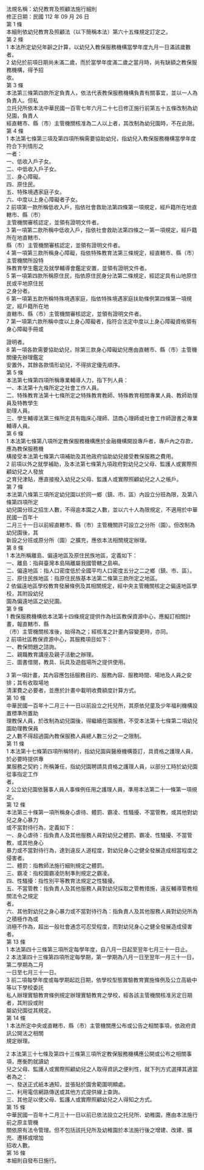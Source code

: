 法規名稱：幼兒教育及照顧法施行細則  
修正日期：民國 112 年 09 月 26 日  
第 1 條  
本細則依幼兒教育及照顧法（以下簡稱本法）第六十五條規定訂定之。  
第 2 條  
1 本法所定幼兒年齡之計算，以幼兒入教保服務機構當學年度九月一日滿該歲數者。  
2 幼兒於前項日期尚未滿二歲，而於當學年度滿二歲之當月時，尚有缺額之教保服務機構，得予招  
收。  
第 3 條  
本法第三條第四款所定負責人，依法代表教保服務機構負責有關事宜，並以一人為負責人。但私  
立托兒所依本法中華民國一百零七年六月二十七日修正施行前第五十五條改制為幼兒園，負責人  
經直轄市、縣（市）主管機關核准為二人以上者，其改制為幼兒園時，不在此限。  
第 4 條  
1 本法第七條第三項及第四項所稱需要協助幼兒，指幼兒入教保服務機構當學年度符合下列情形之  
一者：  
一、低收入戶子女。  
二、中低收入戶子女。  
三、身心障礙。  
四、原住民。  
五、特殊境遇家庭子女。  
六、中度以上身心障礙者子女。  
2 前項第一款所稱低收入戶，指依社會救助法第四條第一項規定，經戶籍所在地直轄市、縣（市）  
主管機關審核認定，並領有證明文件者。  
3 第一項第二款所稱中低收入戶，指依社會救助法第四條之一第一項規定，經戶籍所在地直轄市、  
縣（市）主管機關審核認定，並領有證明文件者。  
4 第一項第三款所稱身心障礙，指依特殊教育法第三條規定，經直轄市、縣（市）主管機關所設特  
殊教育學生鑑定及就學輔導會鑑定安置，並領有證明文件者。  
5 第一項第四款所稱原住民，指依原住民身分法第二條規定，經認定具有山地原住民或平地原住民  
之身分者。  
6 第一項第五款所稱特殊境遇家庭，指依特殊境遇家庭扶助條例第四條第一項規定，經戶籍所在地  
直轄市、縣（市）主管機關審核認定，並領有證明文件者。  
7 第一項第六款所稱中度以上身心障礙者，指符合法定中度以上身心障礙資格領有身心障礙手冊或  


證明者。  
8 第一項各款需要協助幼兒，除第三款身心障礙幼兒應由直轄市、縣（市）主管機關優先辦理鑑定  
安置外，其餘各款情形幼兒，不得排定優先順序。  
第 5 條  
本法第七條第四項所稱專業輔導人力，指下列人員：  
一、本法第十九條所定之社會工作人員。  
二、特殊教育法第十七條所定之特殊教育教師、特殊教育相關專業人員、教師助理員及特教學生  
助理人員。  
三、學生輔導法第三條所定具有臨床心理師、諮商心理師或社會工作師證書之專業輔導人員。  
第 6 條  
1 本法第七條第八項所定教保服務機構應於金融機構開設專戶者，專戶內之存款，應為教保服務機  
構接受本法第七條第六項補助及其他政府協助幼兒接受教保服務之費用。  
2 前項以外之就學補助，及本法第七條第九項政府對幼兒之父母、監護人或實際照顧幼兒之人發放  
之育兒津貼，應直接撥入幼兒之父母、監護人或實際照顧幼兒之人之帳戶。  
第 7 條  
本法第八條第三項所定幼兒園以於同一鄉（鎮、市、區）內設立分班為限，及第八條第四項所定  
幼兒園分班之招生人數，不得逾本園之人數，並以六十人為限規定，不適用於中華民國一百年十  
二月三十一日以前經直轄市、縣（市）主管機關許可設立之分所（園）。但改制為幼兒園後，其  
新設之分班或原分所（園）之擴充，應依本法相關規定辦理。  
第 8 條  
1 本法所稱離島、偏遠地區及原住民族地區，定義如下：  
一、離島：指與臺灣本島隔離屬我國管轄之島嶼。  
二、偏遠地區：指人口密度低於全國平均人口密度五分之二之鄉（鎮、市、區）。  
三、原住民族地區：指原住民族基本法第二條第三款所定之地區。  
2 依偏遠地區學校教育發展條例及其相關規定，經中央主管機關核定之偏遠地區學校，其附設幼兒  
園為偏遠地區之幼兒園。  
第 9 條  
1 教保服務機構依本法第十四條規定提供作為社區教保資源中心，應擬訂相關計畫，報直轄市、縣  
（市）主管機關核准後，始得為之；經核准之計畫內容變更時，亦同。  
2 前項社區教保資源中心，其服務項目如下：  
一、教保問題之諮詢。  
二、親職教育講座及親子活動之辦理。  
三、圖書借閱，教具、玩具及遊戲場所之提供使用。  


3 第一項計畫，其內容應包括服務目的、服務內容、服務時間、場地及人員之安排；其有收取場地  
清潔費之必要者，並應於計畫中載明收費額度計算方式。  
第 10 條  
中華民國一百年十二月三十一日以前設立之托兒所，其原依兒童及少年福利機構設置標準所置助  
理教保人員，於改制為幼兒園後，得繼續在園服務，不受本法第十七條第二項幼兒園助理教保員  
之人數不得超過園內教保服務人員總人數三分之一之限制。  
第 11 條  
1 本法第十七條第四項所稱特約，指幼兒園與醫療機構簽訂，具資格之護理人員，於必要時提供專  
業服務之契約；所稱兼任，指幼兒園聘請具資格之護理人員，以部分工時於幼兒園從事指定工作  
者。  
2 公立幼兒園依醫事人員人事條例任用之護理人員，準用本法第二十一條第一項規定。  
第 12 條  
本法第三十條第一項所稱身心虐待、體罰、霸凌、性騷擾、不當管教，或其他對幼兒之身心暴力  
或不當對待行為，定義如下：  
一、身心虐待：指負責人及其他服務人員對幼兒之體罰、霸凌、性騷擾、不當管教，或其他身心  
暴力或不當對待行為，達到違反人道程度，對幼兒身心之健全發展造成相當程度之侵害者。  
二、體罰：指教師法施行細則規定之體罰。  
三、霸凌：指校園霸凌防制準則規定之霸凌。  
四、性騷擾：指性別平等教育法規定之性騷擾。  
五、不當管教：指負責人及其他服務人員對幼兒採取之管教措施，違反輔導管教相關法令之規定  
者。  
六、其他對幼兒之身心暴力或不當對待行為：指負責人及其他服務人員對幼兒所為之積極作為或  
消極不作為，超出一般社會通念可忍受程度，而對幼兒身心之健全發展造成侵害者。  
第 13 條  
1 本法第四十三條第三項所定每學年度，自八月一日起至翌年七月三十一日止。  
2 本法第四十三條第四項所定每學期，第一學期為八月一日至翌年一月三十一日，第二學期為二月  
一日至七月三十一日。  
3 前二項每學年度或每學期起訖日期，依學校型態實驗教育實施條例及公立高級中等以下學校委託  
私人辦理實驗教育條例規定辦理實驗教育之學校，經各該主管機關核准另定日期者，其附設或附  
屬幼兒園從其規定。  
第 14 條  
1 本法所定中央或直轄市、縣（市）主管機關應公布或公告之相關事項，依政府資訊公開法之相關  
規定辦理。  


2 本法第三十七條及第四十三條第三項所定教保服務機構應公開或公布之相關事項，應衡酌就讀幼  
兒之父母、監護人或實際照顧幼兒之人取得資訊之便利性，就下列方式選擇其適當者為之：  
一、發送正式紙本通知，並張貼於園舍範圍明顯處。  
二、利用電信網路傳送或其他方式提供線上查詢。  
三、其他足以使父母、監護人或實際照顧幼兒之人得知之方式。  
第 15 條  
中華民國一百年十二月三十一日以前已依法設立之托兒所、幼稚園，應由本法施行前之原主管機  
關依原有法令管理。但不包括該托兒所及幼稚園於本法施行後之增建、改建、擴充、遷移或增加  
招收人數。  
第 16 條  
本細則自發布日施行。  


